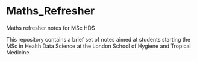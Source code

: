 # Maths_Refresher
Maths refresher notes for MSc HDS

This repository contains a brief set of notes aimed at students starting the MSc in Health Data Science at the London School of Hygiene and Tropical Medicine. 

